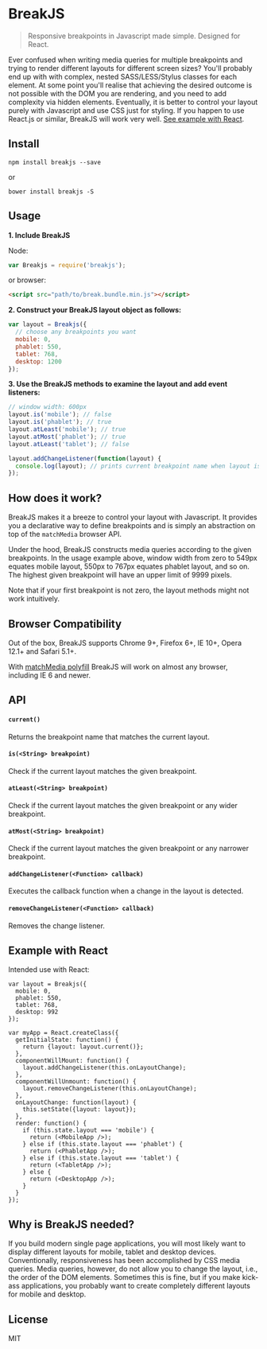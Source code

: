 # BreakJS

> Responsive breakpoints in Javascript made simple. Designed for React.

Ever confused when writing media queries for multiple breakpoints and trying
to render different layouts for different screen sizes? You'll probably end
up with with complex, nested SASS/LESS/Stylus classes for each element. At
some point you'll realise that achieving the desired outcome is not possible
with the DOM you are rendering, and you need to add complexity via hidden
elements. Eventually, it is better to control your layout purely with
Javascript and use CSS just for styling. If you happen to use React.js or
similar, BreakJS will work very well. [See example with React](#ReactExample).

## Install

```shell
npm install breakjs --save
```
or
```shell
bower install breakjs -S
```

## Usage

__1. Include BreakJS__

Node:
```js
var Breakjs = require('breakjs');
```
or browser:
```html
<script src="path/to/break.bundle.min.js"></script>
```
__2. Construct your BreakJS layout object as follows:__
```js
var layout = Breakjs({
  // choose any breakpoints you want
  mobile: 0,
  phablet: 550,
  tablet: 768,
  desktop: 1200
});
```
__3. Use the BreakJS methods to examine the layout and add event listeners:__
```js
// window width: 600px
layout.is('mobile'); // false
layout.is('phablet'); // true
layout.atLeast('mobile'); // true
layout.atMost('phablet'); // true
layout.atLeast('tablet'); // false

layout.addChangeListener(function(layout) {
  console.log(layout); // prints current breakpoint name when layout is changed
});
```

## How does it work?

BreakJS makes it a breeze to control your layout with Javascript. It provides
you a declarative way to define breakpoints and is simply an abstraction on
top of the `matchMedia` browser API.

Under the hood, BreakJS constructs media queries according to the given
breakpoints. In the usage example above, window width from zero to 549px
equates mobile layout, 550px to 767px equates phablet layout, and so on.
The highest given breakpoint will have an upper limit of 9999 pixels.

Note that if your first breakpoint is not zero, the layout methods might
not work intuitively.


## Browser Compatibility

Out of the box, BreakJS supports Chrome 9+, Firefox 6+, IE 10+, Opera 12.1+ and
Safari 5.1+.

With [matchMedia polyfill](https://github.com/paulirish/matchMedia.js/) BreakJS
will work on almost any browser, including IE 6 and newer.


## API

#### `current()`

Returns the breakpoint name that matches the current layout.

#### `is(<String> breakpoint)`

Check if the current layout matches the given breakpoint.

#### `atLeast(<String> breakpoint)`

Check if the current layout matches the given breakpoint or any wider
breakpoint.

#### `atMost(<String> breakpoint)`

Check if the current layout matches the given breakpoint or any narrower
breakpoint.

#### `addChangeListener(<Function> callback)`

Executes the callback function when a change in the layout is detected.

#### `removeChangeListener(<Function> callback)`

Removes the change listener.

<a name="ReactExample"></a>
## Example with React

Intended use with React:
```
var layout = Breakjs({
  mobile: 0,
  phablet: 550,
  tablet: 768,
  desktop: 992
});

var myApp = React.createClass({
  getInitialState: function() {
    return {layout: layout.current()};
  },
  componentWillMount: function() {
    layout.addChangeListener(this.onLayoutChange);
  },
  componentWillUnmount: function() {
    layout.removeChangeListener(this.onLayoutChange);
  },
  onLayoutChange: function(layout) {
    this.setState({layout: layout});
  },
  render: function() {
    if (this.state.layout === 'mobile') {
      return (<MobileApp />);
    } else if (this.state.layout === 'phablet') {
      return (<PhabletApp />);
    } else if (this.state.layout === 'tablet') {
      return (<TabletApp />);
    } else {
      return (<DesktopApp />);
    }
  }
});
```

## Why is BreakJS needed?

If you build modern single page applications, you will most likely want to
display different layouts for mobile, tablet and desktop devices.
Conventionally, responsiveness has been accomplished by CSS media queries.
Media queries, however, do not allow you to change the layout, i.e., the order
of the DOM elements. Sometimes this is fine, but if you make kick-ass
applications, you probably want to create completely different layouts for
mobile and desktop.

## License

MIT
